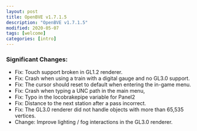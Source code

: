 ```yaml
---
layout: post
title: OpenBVE v1.7.1.5
description: "OpenBVE v1.7.1.5"
modified: 2020-05-07
tags: [welcome]
categories: [intro]
---
```


### Significant Changes:
* Fix: Touch support broken in GL1.2 renderer.
* Fix: Crash when using a train with a digital gauge and no GL3.0 support.
* Fix: The cursor should reset to default when entering the in-game menu.
* Fix: Crash when typing a UNC path in the main menu,
* Fix: Typo in the locobrakepipe variable for Panel2
* Fix: Distance to the next station after a pass incorrect.
* Fix: The GL3.0 renderer did not handle objects with more than 65,535 vertices.
* Change: Improve lighting / fog interactions in the GL3.0 renderer.